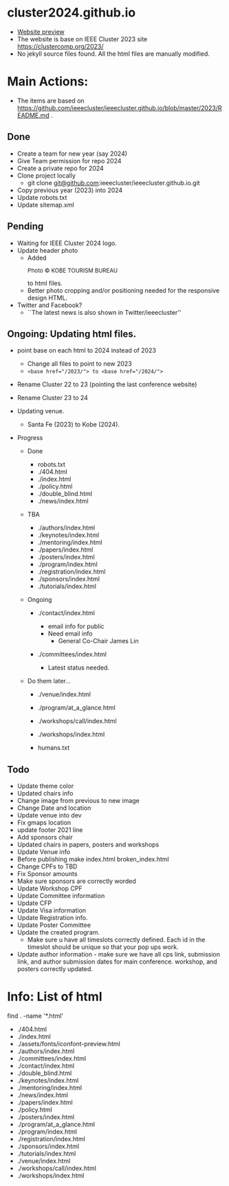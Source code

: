 # cluster2024.github.io
- [Website preview](https://hirota-na.github.io/2024/)
- The website is base on IEEE Cluster 2023 site https://clustercomp.org/2023/
- No jekyll source files found. All the html files are manually modified.

# Main Actions:
- The items are based on https://github.com/ieeecluster/ieeecluster.github.io/blob/master/2023/README.md .

## Done
- Create a team for new year (say 2024)
- Give Team permission for repo 2024
- Create a private repo for 2024
- Clone project locally
  - git clone git@github.com:ieeecluster/ieeecluster.github.io.git
- Copy previous year (2023) into 2024
- Update robots.txt
- Update sitemap.xml


## Pending
- Waiting for IEEE Cluster 2024 logo.
- Update header photo
  - Added <p style="font-size:small;"> Photo © KOBE TOURISM BUREAU</p> to html files.
  - Better photo cropping and/or positioning needed for the responsive design HTML.
- Twitter and Facebook?
  - ``The latest news is also shown in Twitter/ieeecluster''

## Ongoing: Updating html files.
- point base on each html to 2024 instead of 2023
  - Change all files to point to new 2023
  - ```<base href="/2023/"> to <base href="/2024/">```
- Rename Cluster 22 to 23 (pointing the last conference website)
- Rename Cluster 23 to 24
- Updating venue.
  - Santa Fe (2023) to Kobe (2024).

- Progress
  - Done
    - robots.txt
    - ./404.html
    - ./index.html
    - ./policy.html
    - ./double_blind.html
    - ./news/index.html

  - TBA
    - ./authors/index.html
    - ./keynotes/index.html
    - ./mentoring/index.html
    - ./papers/index.html
    - ./posters/index.html
    - ./program/index.html
    - ./registration/index.html
    - ./sponsors/index.html
    - ./tutorials/index.html

  - Ongoing
    - ./contact/index.html
      - email info for public
      - Need email info
        - General Co-Chair	James Lin

    - ./committees/index.html
      - Latest status needed.

  - Do them later...
    - ./venue/index.html
    - ./program/at_a_glance.html
  
    - ./workshops/call/index.html
    - ./workshops/index.html

    - humans.txt

## Todo
- Update theme color
- Updated chairs info
- Change image from previous to new image
- Change Date and location
- Update venue into dev
- Fix gmaps location
- update footer 2021 line
- Add sponsors chair
- Updated chairs in papers, posters and workshops
- Update Venue info
- Before publishing make index.html broken_index.html
- Change CPFs to TBD
- Fix Sponsor amounts
- Make sure sponsors are correctly worded
- Update Workshop CPF
- Update Committee information
- Update CFP
- Update Visa information
- Update Registration info.
- Update Poster Committee
- Update the created program.
  - Make sure u have all timeslots correctly defined. Each id in the timeslot should be unique so that your pop ups work.  
- Update author information - make sure we have all cps link, submission link, and author submission dates for main conference. workshop, and posters correctly updated.


# Info: List of html
find . -name '*.html'
- ./404.html
- ./index.html
- ./assets/fonts/iconfont-preview.html
- ./authors/index.html
- ./committees/index.html
- ./contact/index.html
- ./double_blind.html
- ./keynotes/index.html
- ./mentoring/index.html
- ./news/index.html
- ./papers/index.html
- ./policy.html
- ./posters/index.html
- ./program/at_a_glance.html
- ./program/index.html
- ./registration/index.html
- ./sponsors/index.html
- ./tutorials/index.html
- ./venue/index.html
- ./workshops/call/index.html
- ./workshops/index.html


